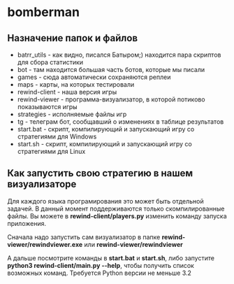 # bomberman

## Назначение папок и файлов
  - batrr_utils - как видно, писался Батыром;) находится пара скриптов для сбора статистики
  - bot - там находится большая часть ботов, которые мы писали
  - games - сюда автоматически сохраняются реплеи
  - maps - карты, на которых тестировали
  - rewind-client - наша версия игры
  - rewind-viewer - программа-визуализатор, в которой потиково показываются игры
  - strategies - исполняемые файлы игр
  - tg - телеграм бот, сообщавший о изменениях в таблице результатов
  - start.bat - скрипт, компилирующий и запускающий игру со стратегиями для Windows
  - start.sh - скрипт, компилирующий и запускающий игру со стратегиями для Linux

## Как запустить свою стратегию в нашем визуализаторе
Для каждого языка програмирования это может быть отдельной задачей. В данный момент поддерживаются только скомпилированные файлы.
Вы можете в **rewind-client/players.py** изменить команду запуска приложения.

Сначала надо запустить сам визуализатор в папке **rewind-viewer/rewindviewer.exe** или **rewind-viewer/rewindviewer**

А дальше посмотрите команды в **start.bat** и **start.sh**, либо запустите **python3 rewind-client/main.py --help**, чтобы получить список возможных команд. Требуется Python версии не меньше 3.2
